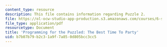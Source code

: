 ```yaml
---
content_type: resource
description: This file contains information regarding Puzzle 2.
file: https://ol-ocw-studio-app-production.s3.amazonaws.com/courses/6-s095-programming-for-the-puzzled-january-iap-2018/b7b07b79b2c31a9f7a850d805bcc3cc5_MIT6_S095IAP18_Puzzle_2.pdf
file_type: application/pdf
resourcetype: Document
title: 'Programming for the Puzzled: The Best Time To Party'
uid: b7b07b79-b2c3-1a9f-7a85-0d805bcc3cc5
---
```

